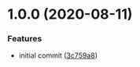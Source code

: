 # 1.0.0 (2020-08-11)


### Features

* initial commit ([3c759a8](https://github.com/corymhall/test-package-1234/commit/3c759a8c3fbf66a233db92b6513b391a2eb496c4))
